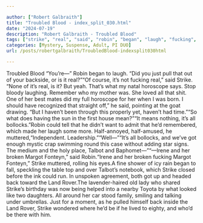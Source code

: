 ```yaml
---

author: ["Robert Galbraith"]
title: "Troubled Blood - index_split_030.html"
date: "2024-07-19"
description: "Robert Galbraith - Troubled Blood"
tags: ["strike", "real", "said", "robin", "began", "laugh", "fucking", "horoscope", "mean", "could", "muttered", "got", "talbot", "broken", "margot", "fonteyn", "back", "land", "troubled", "blood", "pull", "backside", "course", "none", "yeah"]
categories: [Mystery, Suspense, Adult, PI DUO]
url: /posts/robertgalbraith/TroubledBlood-indexsplit030html

---
```



Troubled Blood
“You’re—” Robin began to laugh. “Did you just pull that out of your backside, or is it real?”“Of course, it’s not fucking real,” said Strike. “None of it’s real, is it? But yeah. That’s what my natal horoscope says. Stop bloody laughing. Remember who my mother was. She loved all that shit. One of her best mates did my full horoscope for her when I was born. I should have recognized that straight off,” he said, pointing at the goat drawing. “But I haven’t been through this properly yet, haven’t had time.”“So what does having the sun in the first house mean?”“It means nothing, it’s all bollocks.”Robin could tell that he didn’t want to admit that he’d remembered, which made her laugh some more. Half-annoyed, half-amused, he muttered,“Independent. Leadership.”“Well—”“It’s all bollocks, and we’ve got enough mystic crap swimming round this case without adding star signs. The medium and the holy place, Talbot and Baphomet—”“—Irene and her broken Margot Fonteyn,” said Robin.“Irene and her broken fucking Margot Fonteyn,” Strike muttered, rolling his eyes.A fine shower of icy rain began to fall, speckling the table top and over Talbot’s notebook, which Strike closed before the ink could run. In unspoken agreement, both got up and headed back toward the Land Rover.The lavender-haired old lady who shared Strike’s birthday was now being helped into a nearby Toyota by what looked like two daughters. All around her car stood family, smiling and talking under umbrellas. Just for a moment, as he pulled himself back inside the Land Rover, Strike wondered where he’d be if he lived to eighty, and who’d be there with him.
